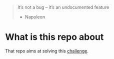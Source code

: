 > It’s not a bug – it’s an undocumented feature
> - Napoleon

# What is this repo about

That repo aims at solving this [challenge](https://docs.google.com/document/d/1DW2fKidrl5qV1ZvpmysqEMpoqbYjaRQhOJneYnfhzNs/edit).